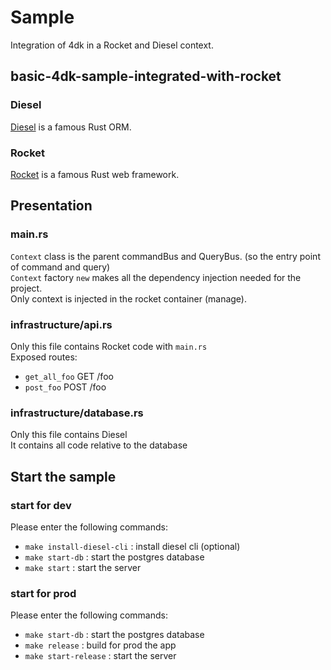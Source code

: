 # Sample
Integration of 4dk in a Rocket and Diesel context.<br>

## basic-4dk-sample-integrated-with-rocket

### Diesel
<a href="https://diesel.rs/">Diesel</a> is a famous Rust ORM. 

### Rocket
<a href="https://rocket.rs/">Rocket</a> is a famous Rust web framework.

## Presentation

### main.rs
`Context` class is the parent commandBus and QueryBus. (so the entry point of command and query) <br/>
`Context` factory `new` makes all the dependency injection needed for the project. <br/>
Only context is injected in the rocket container (manage).

### infrastructure/api.rs
Only this file contains Rocket code with `main.rs` <br />
Exposed routes:
- `get_all_foo` GET /foo
- `post_foo` POST /foo

### infrastructure/database.rs
Only this file contains Diesel <br />
It contains all code relative to the database <br />

## Start the sample
### start for dev
Please enter the following commands:
- `make install-diesel-cli` : install diesel cli (optional) 
- `make start-db` : start the postgres database 
- `make start` : start the server 

### start for prod
Please enter the following commands:
- `make start-db` : start the postgres database
- `make release` : build for prod the app
- `make start-release` : start the server


